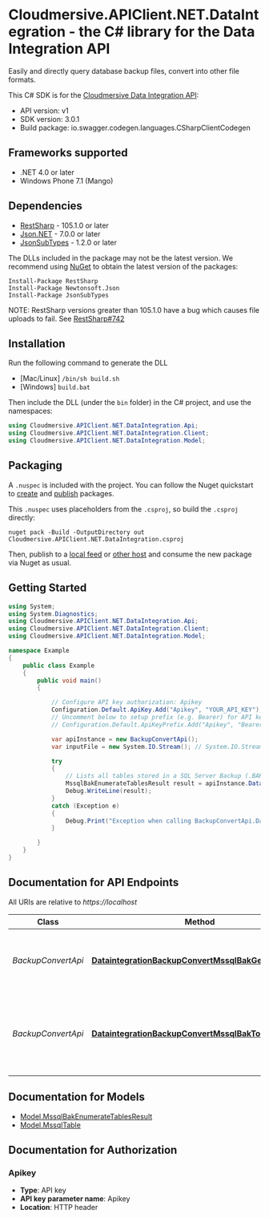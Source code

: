 # Cloudmersive.APIClient.NET.DataIntegration - the C# library for the Data Integration API

Easily and directly query database backup files, convert into other file formats.

This C# SDK is for the [Cloudmersive Data Integration API](https://cloudmersive.com/data-integration-api):

- API version: v1
- SDK version: 3.0.1
- Build package: io.swagger.codegen.languages.CSharpClientCodegen

<a name="frameworks-supported"></a>
## Frameworks supported
- .NET 4.0 or later
- Windows Phone 7.1 (Mango)

<a name="dependencies"></a>
## Dependencies
- [RestSharp](https://www.nuget.org/packages/RestSharp) - 105.1.0 or later
- [Json.NET](https://www.nuget.org/packages/Newtonsoft.Json/) - 7.0.0 or later
- [JsonSubTypes](https://www.nuget.org/packages/JsonSubTypes/) - 1.2.0 or later

The DLLs included in the package may not be the latest version. We recommend using [NuGet](https://docs.nuget.org/consume/installing-nuget) to obtain the latest version of the packages:
```
Install-Package RestSharp
Install-Package Newtonsoft.Json
Install-Package JsonSubTypes
```

NOTE: RestSharp versions greater than 105.1.0 have a bug which causes file uploads to fail. See [RestSharp#742](https://github.com/restsharp/RestSharp/issues/742)

<a name="installation"></a>
## Installation
Run the following command to generate the DLL
- [Mac/Linux] `/bin/sh build.sh`
- [Windows] `build.bat`

Then include the DLL (under the `bin` folder) in the C# project, and use the namespaces:
```csharp
using Cloudmersive.APIClient.NET.DataIntegration.Api;
using Cloudmersive.APIClient.NET.DataIntegration.Client;
using Cloudmersive.APIClient.NET.DataIntegration.Model;
```
<a name="packaging"></a>
## Packaging

A `.nuspec` is included with the project. You can follow the Nuget quickstart to [create](https://docs.microsoft.com/en-us/nuget/quickstart/create-and-publish-a-package#create-the-package) and [publish](https://docs.microsoft.com/en-us/nuget/quickstart/create-and-publish-a-package#publish-the-package) packages.

This `.nuspec` uses placeholders from the `.csproj`, so build the `.csproj` directly:

```
nuget pack -Build -OutputDirectory out Cloudmersive.APIClient.NET.DataIntegration.csproj
```

Then, publish to a [local feed](https://docs.microsoft.com/en-us/nuget/hosting-packages/local-feeds) or [other host](https://docs.microsoft.com/en-us/nuget/hosting-packages/overview) and consume the new package via Nuget as usual.

<a name="getting-started"></a>
## Getting Started

```csharp
using System;
using System.Diagnostics;
using Cloudmersive.APIClient.NET.DataIntegration.Api;
using Cloudmersive.APIClient.NET.DataIntegration.Client;
using Cloudmersive.APIClient.NET.DataIntegration.Model;

namespace Example
{
    public class Example
    {
        public void main()
        {

            // Configure API key authorization: Apikey
            Configuration.Default.ApiKey.Add("Apikey", "YOUR_API_KEY");
            // Uncomment below to setup prefix (e.g. Bearer) for API key, if needed
            // Configuration.Default.ApiKeyPrefix.Add("Apikey", "Bearer");

            var apiInstance = new BackupConvertApi();
            var inputFile = new System.IO.Stream(); // System.IO.Stream | Input file to perform the operation on (optional) 

            try
            {
                // Lists all tables stored in a SQL Server Backup (.BAK) file
                MssqlBakEnumerateTablesResult result = apiInstance.DataintegrationBackupConvertMssqlBakGetTablesPost(inputFile);
                Debug.WriteLine(result);
            }
            catch (Exception e)
            {
                Debug.Print("Exception when calling BackupConvertApi.DataintegrationBackupConvertMssqlBakGetTablesPost: " + e.Message );
            }

        }
    }
}
```

<a name="documentation-for-api-endpoints"></a>
## Documentation for API Endpoints

All URIs are relative to *https://localhost*

Class | Method | HTTP request | Description
------------ | ------------- | ------------- | -------------
*BackupConvertApi* | [**DataintegrationBackupConvertMssqlBakGetTablesPost**](docs/BackupConvertApi.md#dataintegrationbackupconvertmssqlbakgettablespost) | **POST** /dataintegration/backup/convert/mssql/bak/get/tables | Lists all tables stored in a SQL Server Backup (.BAK) file
*BackupConvertApi* | [**DataintegrationBackupConvertMssqlBakToCsvPost**](docs/BackupConvertApi.md#dataintegrationbackupconvertmssqlbaktocsvpost) | **POST** /dataintegration/backup/convert/mssql/bak/to/csv | Converts a SQL Server Backup (.BAK) file into CSV for a specified table


<a name="documentation-for-models"></a>
## Documentation for Models

 - [Model.MssqlBakEnumerateTablesResult](docs/MssqlBakEnumerateTablesResult.md)
 - [Model.MssqlTable](docs/MssqlTable.md)


<a name="documentation-for-authorization"></a>
## Documentation for Authorization

<a name="Apikey"></a>
### Apikey

- **Type**: API key
- **API key parameter name**: Apikey
- **Location**: HTTP header

